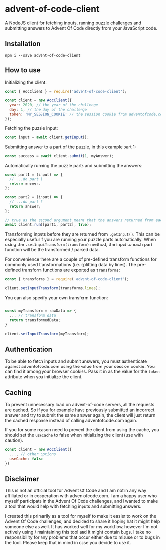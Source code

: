 # advent-of-code-client

A NodeJS client for fetching inputs, running puzzle challenges and submitting answers to Advent Of Code directly from your JavaScript code.

## Installation

```
npm i --save advent-of-code-client
```

## How to use

Initializing the client:

```javascript
const { AocClient } = require('advent-of-code-client');

const client = new AocClient({
  year: 2020, // the year of the challenge
  day: 1, // the day of the challenge
  token: 'MY_SESSION_COOKIE' // the session cookie from adventofcode.com
});
```

Fetching the puzzle input:

```javascript
const input = await client.getInput();
```

Submitting answer to a part of the puzzle, in this example part 1:

```javascript
const success = await client.submit(1, myAnswer);
```

Automatically running the puzzle parts and submitting the answers:

```javascript
const part1 = (input) => {
  // ...do part 1
  return answer;
};

const part2 = (input) => {
  // ...do part 2
  return answer;
};

// true as the second argument means that the answers returned from each part will be automatically submitted
await client.run([part1, part2], true);
```

Transforming inputs before they are returned from `.getInput()`. This can be especially useful if you are running your puzzle parts automatically. When using the `.setInputTransform(transform)` method, the input to each part function will be the transformed / parsed data.

For convenience there are a couple of pre-defined transform functions for commonly used transformations (i.e. splitting data by lines). The pre-defined transform functions are exported as `transforms`:

```javascript
const { transforms } = require('advent-of-code-client');

client.setInputTransform(transforms.lines);
```

You can also specify your own transform function:

```javascript

const myTransform = rawData => {
  ... // transform data
  return transformedData;
}

client.setInputTransform(myTransform);
```

## Authentication

To be able to fetch inputs and submit answers, you must authenticate against adventofcode.com using the value from your session cookie. You can find it among your browser cookies. Pass it in as the value for the `token` attribute when you initialize the client.

## Caching

To prevent unnecessary load on advent-of-code servers, all the requests are cached. So if you for example have previously submitted an incorrect answer and try to submit the same answer again, the client will just return the cached response instead of calling adventofcode.com again.

If you for some reason need to prevent the client from using the cache, you should set the `useCache` to false when initializing the client (use with caution).

```javascript
const client = new AocClient({
  ..., // other options
  useCache: false
})
```

## Disclaimer

This is not an official tool for Advent Of Code and I am not in any way affiliated or in cooperation with adventofcode.com. I am a happy user who myself participate in the Advent Of Code challenges, and I wanted to make a tool that would help with fetching inputs and submitting answers.

I created this primarily as a tool for myself to make it easier to work on the Advent Of Code challenges, and decided to share it hoping hat it might help someone else as well. It has worked well for my workflow, however I'm not actively using / maintaining this tool and it might contain bugs. I take no responsibility for any problems that occur either due to misuse or to bugs in the tool. Please keep that in mind in case you decide to use it.